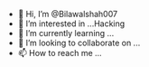 - 👋 Hi, I’m @Bilawalshah007
- 👀 I’m interested in ...Hacking 
- 🌱 I’m currently learning ...
- 💞️ I’m looking to collaborate on ...
- 📫 How to reach me ...

<!---
Bilawalshah007/Bilawalshah007 is a ✨ special ✨ repository because its `README.md` (this file) appears on your GitHub profile.
You can click the Preview link to take a look at your changes.
--->
